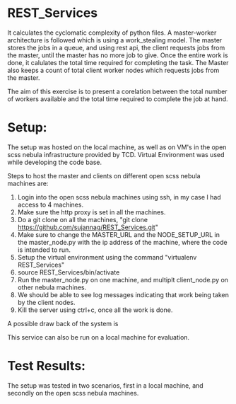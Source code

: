 # REST_Services

It calculates the cyclomatic complexity of python files. A master-worker architecture is followed which is using a work_stealing model. The master stores the jobs in a queue, and using rest api, the client requests jobs from the master, until the master has no more job to give. Once the entire work is done, it calulates the total time required for completing the task. The Master also keeps a count of total client worker nodes which requests jobs from the master. 

The aim of this exercise is to present a corelation between the total number of workers available and the total time required to complete the job at hand.

# Setup:
The setup was hosted on the local machine, as well as on VM's in the open scss nebula infrastructure provided by TCD. Virtual Environment was used while developing the code base. 

Steps to host the master and clients on different open scss nebula machines are:
1. Login into the open scss nebula machines using ssh, in my case I had access to 4 machines.
2. Make sure the http proxy is set in all the machines.
3. Do a git clone on all the machines, "git clone https://github.com/sujannag/REST_Services.git"
4. Make sure to change the MASTER_URL and the NODE_SETUP_URL in the master_node.py with the ip address of the machine, where the code is intended to run.
5. Setup the virtual environment using the command "virtualenv REST_Services"
6. source REST_Services/bin/activate
7. Run the master_node.py on one machine, and multiplt client_node.py on other nebula machines.
8. We should be able to see log messages indicating that work being taken by the client nodes.
9. Kill the server using ctrl+c, once all the work is done.

A possible draw back of the system is 

This service can also be run on a local machine for evaluation.

# Test Results:
The setup was tested in two scenarios, first in a local machine, and secondly on the open scss nebula machines.



